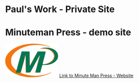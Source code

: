# Paul's Work - Private Site 

# Minuteman Press - demo site
![Minuteman Logo](MinutemanPress/assets/imgs/MPLogo-coloured.png) 
[Link to Minute Man Press - Website](https://drgaud.github.io/PaulsWork/MinutemanPress/)


